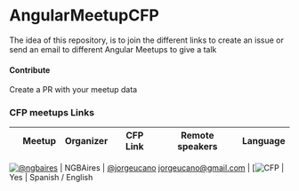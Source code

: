 # AngularMeetupCFP

The idea of this repository, is to join the different links to create an issue or send an email to different Angular Meetups to give a talk

#### Contribute
Create a PR with your meetup data


### CFP meetups Links

​   | Meetup           | Organizer                                 | CFP Link         | Remote speakers   | Language
----|------------------|-----------------------------------------|-------------------|-------------------|-------------------

[![@ngbaires](https://avatars3.githubusercontent.com/u/20710744?s=200&v=4)](https://www.meetup.com/NG-BAIRES) | NGBAires | [@jorgeucano](https://twitter.com/jorgeucano) jorgeucano@gmail.com | [![CFP](https://github.com/ngbaires/ng-baires/issues/new) | Yes | Spanish / English